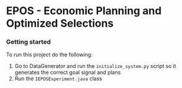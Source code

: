 # EPOS - Economic Planning and Optimized Selections

### Getting started
To run this project do the following:
1. Go to DataGenerator and run the `initialize_system.py` script so it generates the correct goal signal and plans
3. Run the `IEPOSExperiment.java` class
